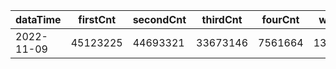 |dataTime|firstCnt|secondCnt|thirdCnt|fourCnt|winCnt|vrate|wrate|
|-|-|-|-|-|-|-|-|
|2022-11-09|45123225|44693321|33673146|7561664|1322557|0%|0%|